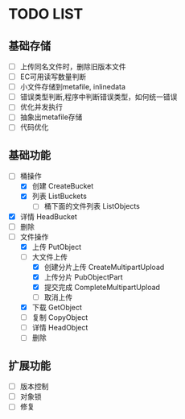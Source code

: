 # TODO LIST

## 基础存储

- [ ] 上传同名文件时，删除旧版本文件
- [ ] EC可用读写数量判断
- [ ] 小文件存储到metafile, inlinedata
- [ ] 错误类型判断,程序中判断错误类型，如何统一错误
- [ ] 优化并发执行
- [ ] 抽象出metafile存储
- [ ] 代码优化

## 基础功能

- [ ] 桶操作
  - [x] 创建 CreateBucket
  - [x] 列表 ListBuckets
    - [ ] 桶下面的文件列表 ListObjects
- [x] 详情 HeadBucket
- [ ] 删除
- [ ] 文件操作
  - [x] 上传 PutObject
  - [ ] 大文件上传
    - [x] 创建分片上传 CreateMultipartUpload
    - [x] 上传分片 PubObjectPart
    - [x] 提交完成 CompleteMultipartUpload
    - [ ] 取消上传
  - [x] 下载 GetObject
  - [ ] 复制 CopyObject
  - [ ] 详情 HeadObject
  - [ ] 删除

## 扩展功能

- [ ] 版本控制
- [ ] 对象锁
- [ ] 修复
